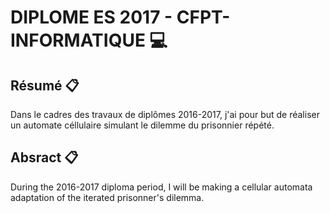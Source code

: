 # DIPLOME ES 2017 - CFPT-INFORMATIQUE :computer:

## Résumé :clipboard:
Dans le cadres des travaux de diplômes 2016-2017, j'ai pour but de réaliser un automate céllulaire simulant le dilemme du prisonnier répété. 

## Absract :clipboard:
During the 2016-2017 diploma period, I will be making a cellular automata adaptation of the iterated prisonner's dilemma.
